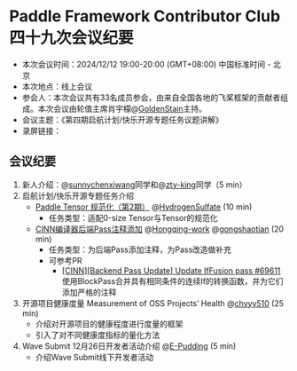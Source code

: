 # Paddle Framework Contributor Club 四十九次会议纪要

- 本次会议时间：2024/12/12 19:00-20:00 (GMT+08:00) 中国标准时间 - 北京
- 本次地点：线上会议
- 参会人：本次会议共有33名成员参会，由来自全国各地的飞桨框架的贡献者组成。本次会议由轮值主席肖宇檬@[GoldenStain](https://github.com/GoldenStain)主持。
- 会议主题：《第四期启航计划/快乐开源专题任务议题讲解》
- 录屏链接：

## 会议纪要

1. 新人介绍：@[sunnychenxiwang](https://github.com/sunnychenxiwang)同学和@[zty-king](https://github.com/zty-king)同学（5 min）
2. 启航计划/快乐开源专题任务介绍
   - [Paddle Tensor 规范化（第2期）](https://github.com/PaddlePaddle/Paddle/issues/69908) @[HydrogenSulfate](https://github.com/HydrogenSulfate) (10 min)
		+ 任务类型：适配0-size Tensor与Tensor的规范化
   - [CINN编译器后端Pass注释添加](https://github.com/PaddlePaddle/Paddle/issues/70113) @[Hongqing-work](https://github.com/Hongqing-work) @[gongshaotian](https://github.com/gongshaotian) (20 min)
		+ 任务类型：为后端Pass添加注释，为Pass改造做补充
		+ 可参考PR
			+ [[CINN][Backend Pass Update] Update IfFusion pass #69611](https://github.com/PaddlePaddle/Paddle/pull/69611)
			使用BlockPass合并具有相同条件的连续If的转换函数，并为它们添加严格的注释
3. 开源项目健康度量 Measurement of OSS Projects’ Health @[chyyy510](https://github.com/chyyy510) (25 min)
	- 介绍对开源项目的健康程度进行度量的框架
	- 引入了对不同健康度指标的量化方法
4. Wave Submit 12月26日开发者活动介绍 @[E-Pudding](https://github.com/E-Pudding) (5 min)
	- 介绍Wave Submit线下开发者活动
